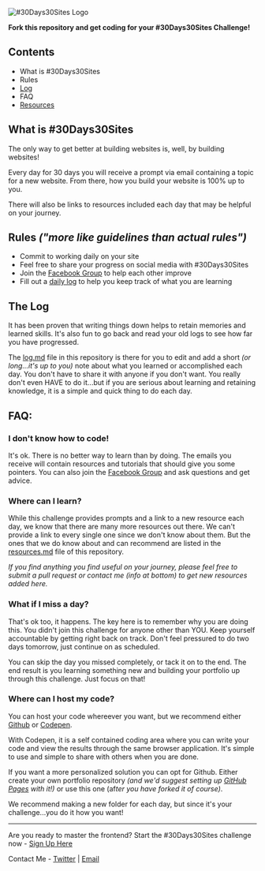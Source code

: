![#30Days30Sites Logo](https://github.com/Staxed/30Days30Sites-Main/blob/master/30Days30Sites.png)

**Fork this repository and get coding for your #30Days30Sites Challenge!**

## Contents
* What is #30Days30Sites
* Rules
* [Log](https://github.com/Staxed/30Days30Sites-Main/blob/master/log.md)
* FAQ
* [Resources](https://github.com/Staxed/30Days30Sites-Main/blob/master/resources.md)

## What is #30Days30Sites
The only way to get better at building websites is, well, by building websites!

Every day for 30 days you will receive a prompt via email containing a topic for a new website.  From there, how you build your website is 100% up to you.

There will also be links to resources included each day that may be helpful on your journey.

## Rules *("more like guidelines than actual rules")*

* Commit to working daily on your site
* Feel free to share your progress on social media with #30Days30Sites
* Join the [Facebook Group](https://www.facebook.com/groups/30days30sites) to help each other improve
* Fill out a [daily log](https://github.com/Staxed/30Days30Sites-Main/blob/master/log.md) to help you keep track of what you are learning

## The Log

It has been proven that writing things down helps to retain memories and learned skills.  It's also fun to go back and read your old logs to see how far you have progressed.

The [log.md](https://github.com/Staxed/30Days30Sites-Main/blob/master/log.md) file in this repository is there for you to edit and add a short *(or long...it's up to you)* note about what you learned or accomplished each day.  You don't have to share it with anyone if you don't want.  You really don't even HAVE to do it...but if you are serious about learning and retaining knowledge, it is a simple and quick thing to do each day.

## **FAQ:**

### **I don't know how to code!**
It's ok.  There is no better way to learn than by doing.  The emails you receive will contain resources and tutorials that should give you some pointers.  You can also join the [Facebook Group](https://www.facebook.com/groups/30days30sites) and ask questions and get advice.

### **Where can I learn?**
While this challenge provides prompts and a link to a new resource each day, we know that there are many more resources out there.  We can't provide a link to every single one since we don't know about them.  But the ones that we do know about and can recommend are listed in the [resources.md](https://github.com/Staxed/30Days30Sites-Main/blob/master/resources.md) file of this repository.

*If you find anything you find useful on your journey, please feel free to submit a pull request or contact me (info at bottom) to get new resources added here.*

### **What if I miss a day?**
That's ok too, it happens.  The key here is to remember why you are doing this.  You didn't join this challenge for anyone other than YOU.  Keep yourself accountable by getting right back on track.  Don't feel pressured to do two days tomorrow, just continue on as scheduled.

You can skip the day you missed completely, or tack it on to the end.  The end result is you learning something new and building your portfolio up through this challenge.  Just focus on that!

### **Where can I host my code?**
You can host your code whereever you want, but we recommend either [Github](https://github.com) or [Codepen](https://codepen.io).

With Codepen, it is a self contained coding area where you can write your code and view the results through the same browser application.  It's simple to use and simple to share with others when you are done.

If you want a more personalized solution you can opt for Github.  Either create your own portfolio repository *(and we'd suggest setting up [GitHub Pages](https://pages.github.com/) with it!)* or use this one (af*ter you have forked it of course)*.

We recommend making a new folder for each day, but since it's your challenge...you do it how you want!

---

Are you ready to master the frontend?  Start the #30Days30Sites challenge now - [Sign Up Here](https://www.subscribepage.com/30days30sites)

Contact Me - [Twitter](https://www.twitter.com/staxed) | [Email](mailto:daniel.b.barr@gmail.com)